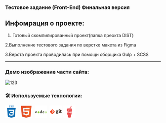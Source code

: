 ### Тестовое задание (Front-End) Финальная версия

## Инфомрация о проекте:  

1. Готовый скомпилированный проект(папка преокта DIST)

2.Выполнение тестового задания по верстке макета из Figma

3.Верста проекта проводилась при помощи сборщика Gulp + SCSS

---

### Демо изображение части сайта:
![123](https://user-images.githubusercontent.com/105373862/183286877-369ced14-9281-4780-a8cd-d4e77c69abdc.png)


### :hammer_and_wrench: Используемые технологии:
<div>
  <img src="https://github.com/devicons/devicon/blob/master/icons/css3/css3-plain-wordmark.svg"  title="CSS3" alt="CSS" width="40" height="40"/>&nbsp;
  <img src="https://github.com/devicons/devicon/blob/master/icons/html5/html5-original.svg" title="HTML5" alt="HTML" width="40" height="40"/>&nbsp;
  <img src="https://github.com/devicons/devicon/blob/master/icons/nodejs/nodejs-original-wordmark.svg" title="NodeJS" alt="NodeJS" width="40" height="40"/>&nbsp;
  <img src="https://github.com/devicons/devicon/blob/master/icons/git/git-original-wordmark.svg" title="Git" **alt="Git" width="40" height="40"/>
  <img src="https://github.com/devicons/devicon/blob/master/icons/gulp/gulp-plain.svg" title="Git" **alt="Git" width="40" height="40"/>
</div>
